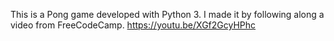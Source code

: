 This is a Pong game developed with Python 3. I made it by following along a video from FreeCodeCamp. https://youtu.be/XGf2GcyHPhc
